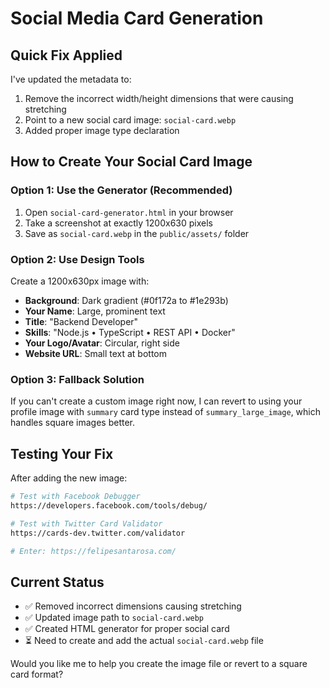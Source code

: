 # Social Media Card Generation

## Quick Fix Applied

I've updated the metadata to:

1. Remove the incorrect width/height dimensions that were causing stretching
2. Point to a new social card image: `social-card.webp`
3. Added proper image type declaration

## How to Create Your Social Card Image

### Option 1: Use the Generator (Recommended)

1. Open `social-card-generator.html` in your browser
2. Take a screenshot at exactly 1200x630 pixels
3. Save as `social-card.webp` in the `public/assets/` folder

### Option 2: Use Design Tools

Create a 1200x630px image with:

- **Background**: Dark gradient (#0f172a to #1e293b)
- **Your Name**: Large, prominent text
- **Title**: "Backend Developer"
- **Skills**: "Node.js • TypeScript • REST API • Docker"
- **Your Logo/Avatar**: Circular, right side
- **Website URL**: Small text at bottom

### Option 3: Fallback Solution

If you can't create a custom image right now, I can revert to using your profile image with `summary` card type instead of `summary_large_image`, which handles square images better.

## Testing Your Fix

After adding the new image:

```bash
# Test with Facebook Debugger
https://developers.facebook.com/tools/debug/

# Test with Twitter Card Validator
https://cards-dev.twitter.com/validator

# Enter: https://felipesantarosa.com/
```

## Current Status

- ✅ Removed incorrect dimensions causing stretching
- ✅ Updated image path to `social-card.webp`
- ✅ Created HTML generator for proper social card
- ⏳ Need to create and add the actual `social-card.webp` file

Would you like me to help you create the image file or revert to a square card format?
